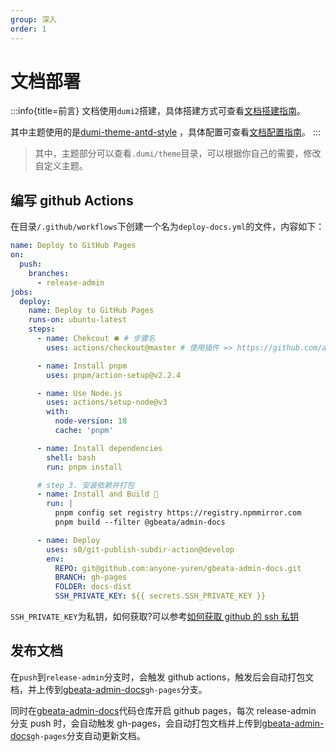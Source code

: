 ```yaml
---
group: 深入
order: 1
---
```


# 文档部署

:::info{title=前言}
文档使用`dumi2`搭建，具体搭建方式可查看[文档搭建指南](https://d.umijs.org/guide/initialize)。

其中主题使用的是[dumi-theme-antd-style](https://dumi-theme-antd-style.arvinx.app/) ，具体配置可查看[文档配置指南](https://dumi-theme-antd-style.arvinx.com/zh-CN/config)。
:::

> 其中，主题部分可以查看`.dumi/theme`目录，可以根据你自己的需要，修改自定义主题。

## 编写 github Actions

在目录`/.github/workflows`下创建一个名为`deploy-docs.yml`的文件，内容如下：

```yaml
name: Deploy to GitHub Pages
on:
  push:
    branches:
      - release-admin
jobs:
  deploy:
    name: Deploy to GitHub Pages
    runs-on: ubuntu-latest
    steps:
      - name: Chekcout 🛎️ # 步骤名
        uses: actions/checkout@master # 使用插件 => https://github.com/actions/checkout

      - name: Install pnpm
        uses: pnpm/action-setup@v2.2.4

      - name: Use Node.js
        uses: actions/setup-node@v3
        with:
          node-version: 18
          cache: 'pnpm'

      - name: Install dependencies
        shell: bash
        run: pnpm install

      # step 3. 安装依赖并打包
      - name: Install and Build 🔧
        run: |
          pnpm config set registry https://registry.npmmirror.com
          pnpm build --filter @gbeata/admin-docs

      - name: Deploy
        uses: s0/git-publish-subdir-action@develop
        env:
          REPO: git@github.com:anyone-yuren/gbeata-admin-docs.git
          BRANCH: gh-pages
          FOLDER: docs-dist
          SSH_PRIVATE_KEY: ${{ secrets.SSH_PRIVATE_KEY }}
```

`SSH_PRIVATE_KEY`为私钥，如何获取?可以参考[如何获取 github 的 ssh 私钥](https://help.github.com/en/articles/connecting-to-github-with-ssh)

## 发布文档

在`push`到`release-admin`分支时，会触发 github actions，触发后会自动打包文档，并上传到[gbeata-admin-docs](https://github.com/anyone-yuren/gbeata-admin-docs)`gh-pages`分支。

同时在[gbeata-admin-docs](https://github.com/anyone-yuren/gbeata-admin-docs)代码仓库开启 github pages，每次 release-admin 分支 push 时，会自动触发 gh-pages，会自动打包文档并上传到[gbeata-admin-docs](https://github.com/anyone-yuren/gbeata-admin-docs)`gh-pages`分支自动更新文档。
